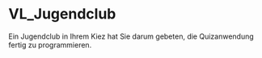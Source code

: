 # VL_Jugendclub
Ein Jugendclub in Ihrem Kiez hat Sie darum gebeten, die Quizanwendung fertig zu programmieren.
